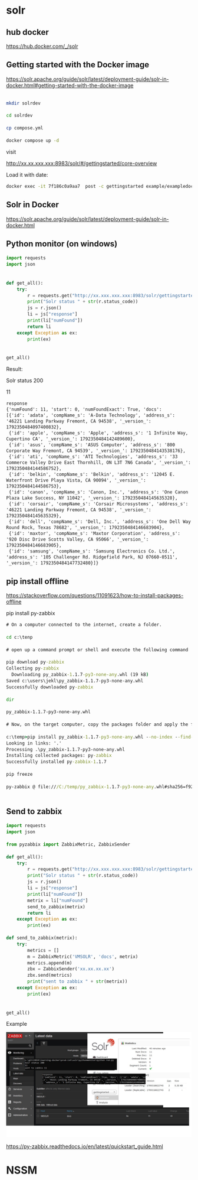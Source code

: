 # solr

## hub docker

https://hub.docker.com/_/solr

## Getting started with the Docker image

https://solr.apache.org/guide/solr/latest/deployment-guide/solr-in-docker.html#getting-started-with-the-docker-image

```bash

mkdir solrdev

cd solrdev

cp compose.yml

docker compose up -d


```

visit

http://xx.xx.xxx.xxx:8983/solr/#/gettingstarted/core-overview

Load it with date:


```bash
docker exec -it 7f186c0a9aa7  post -c gettingstarted example/exampledocs/manufacturers.xml
```

## Solr in Docker

https://solr.apache.org/guide/solr/latest/deployment-guide/solr-in-docker.html

## Python monitor (on windows)

```py
import requests
import json


def get_all():
    try:
        r = requests.get("http://xx.xxx.xxx.xxx:8983/solr/gettingstarted/select?q=*:*")
        print("Solr status " + str(r.status_code))
        js = r.json()
        li = js["response"]
        print(li["numFound"])
        return li
    except Exception as ex:
        print(ex)


get_all()

```
Result:

Solr status 200

11

```log
response
{'numFound': 11, 'start': 0, 'numFoundExact': True, 'docs': 
[{'id': 'adata', 'compName_s': 'A-Data Technology', 'address_s': '46221 Landing Parkway Fremont, CA 94538', '_version_': 1792350484097400832},
 {'id': 'apple', 'compName_s': 'Apple', 'address_s': '1 Infinite Way, Cupertino CA', '_version_': 1792350484142489600}, 
 {'id': 'asus', 'compName_s': 'ASUS Computer', 'address_s': '800 Corporate Way Fremont, CA 94539', '_version_': 1792350484143538176},
 {'id': 'ati', 'compName_s': 'ATI Technologies', 'address_s': '33 Commerce Valley Drive East Thornhill, ON L3T 7N6 Canada', '_version_': 1792350484144586752}, 
 {'id': 'belkin', 'compName_s': 'Belkin', 'address_s': '12045 E. Waterfront Drive Playa Vista, CA 90094', '_version_': 1792350484144586753}, 
 {'id': 'canon', 'compName_s': 'Canon, Inc.', 'address_s': 'One Canon Plaza Lake Success, NY 11042', '_version_': 1792350484145635328}, 
 {'id': 'corsair', 'compName_s': 'Corsair Microsystems', 'address_s': '46221 Landing Parkway Fremont, CA 94538', '_version_': 1792350484145635329},
 {'id': 'dell', 'compName_s': 'Dell, Inc.', 'address_s': 'One Dell Way Round Rock, Texas 78682', '_version_': 1792350484146683904},
 {'id': 'maxtor', 'compName_s': 'Maxtor Corporation', 'address_s': '920 Disc Drive Scotts Valley, CA 95066', '_version_': 1792350484146683905},
 {'id': 'samsung', 'compName_s': 'Samsung Electronics Co. Ltd.', 'address_s': '105 Challenger Rd. Ridgefield Park, NJ 07660-0511', '_version_': 1792350484147732480}]}

```


## pip install offline

https://stackoverflow.com/questions/11091623/how-to-install-packages-offline

pip install py-zabbix

```cmd
# On a computer connected to the internet, create a folder.

cd c:\tenp

# open up a command prompt or shell and execute the following command

pip download py-zabbix
Collecting py-zabbix
  Downloading py_zabbix-1.1.7-py3-none-any.whl (19 kB)
Saved c:\users\jekl\py_zabbix-1.1.7-py3-none-any.whl
Successfully downloaded py-zabbix

dir

py_zabbix-1.1.7-py3-none-any.whl

# Now, on the target computer, copy the packages folder and apply the following command

c:\temp>pip install py_zabbix-1.1.7-py3-none-any.whl --no-index --find-links '.'
Looking in links: '.'
Processing .\py_zabbix-1.1.7-py3-none-any.whl
Installing collected packages: py-zabbix
Successfully installed py-zabbix-1.1.7

pip freeze

py-zabbix @ file:///C:/temp/py_zabbix-1.1.7-py3-none-any.whl#sha256=f921abc88298c56f5aab9054815122ca959f8612df88fdc3a240ad2d95e4c282



```

## Send to zabbix

```py
import requests
import json

from pyzabbix import ZabbixMetric, ZabbixSender

def get_all():
    try:
        r = requests.get("http://xx.xxx.xxx.xxx:8983/solr/gettingstarted/select?q=*:*")
        print("Solr status " + str(r.status_code))
        js = r.json()
        li = js["response"]
        print(li["numFound"])
        metrix = li["numFound"]
        send_to_zabbix(metrix)
        return li
    except Exception as ex:
        print(ex)
    
def send_to_zabbix(metrix):
    try:
        metrics = []
        m = ZabbixMetric('VMSOLR', 'docs', metrix)
        metrics.append(m)
        zbx = ZabbixSender('xx.xx.xx.xx')
        zbx.send(metrics)
        print("sent to zabbix " + str(metrix))
    except Exception as ex:
        print(ex)


get_all()

```

Example

![Solr monitor](https://github.com/spawnmarvel/learning-docker/blob/main/images/solr_monitor.jpg)

https://py-zabbix.readthedocs.io/en/latest/quickstart_guide.html


# NSSM









